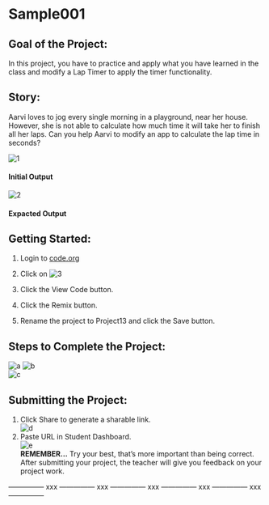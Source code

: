 # Sample001
## Goal of the Project: 
In this project, you have to practice and apply what you have learned in the class and modify a Lap Timer to apply the timer functionality.

## Story:  
Aarvi loves to jog every single morning in a playground, near her house. However, she is not able to calculate how much time it will take her to finish all her laps. Can you help Aarvi to modify an app to calculate the lap time in seconds?  

![1](https://user-images.githubusercontent.com/88723126/128876430-2dabf873-420e-47b2-8555-923fb6c1a739.gif)
#### Initial Output ####  
![2](https://user-images.githubusercontent.com/88723126/128876459-cc6f14ac-bc9b-43de-a4ca-2e140f6183e7.gif)
#### Expacted Output ####  
## Getting Started:  
1. Login to [code.org](http://code.org)

2. Click on ![3](https://user-images.githubusercontent.com/88723126/128972456-9162e6ae-833a-4a6a-90db-b3ed3a2e88ed.png) 

3. Click the View Code button.

4. Click the Remix button.

5. Rename the project to Project13 and click the Save button.
		 
## Steps to Complete the Project:  
![a](https://user-images.githubusercontent.com/88723126/128972794-9bda7257-6fb3-4091-b215-e482e079a156.png)
![b](https://user-images.githubusercontent.com/88723126/128972810-2a73542b-d10c-47ac-a2be-2f88ffdc99eb.png)  
![c](https://user-images.githubusercontent.com/88723126/128972815-3943278d-ec6d-4626-b169-634ec360dcf3.png)
## Submitting the Project:
1. Click Share to generate a sharable link.  
![d](https://user-images.githubusercontent.com/88723126/128972844-7ce95fe6-9e84-4c76-8793-297ed77b0334.gif)
2. Paste URL in Student Dashboard.  
![e](https://user-images.githubusercontent.com/88723126/128972851-da860648-14be-4042-a9eb-e2c4ef9f2366.png)  
__REMEMBER…__ Try your best, that’s more important than being correct.   
After submitting your project, the teacher will give you feedback on your project work.

————— xxx ————— xxx ————— xxx ————— xxx ————— xxx —————


